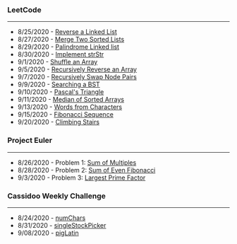 ### LeetCode
---
* 8/25/2020 - [Reverse a Linked List](https://github.com/brianAda/Daily-Coding-Challenge/blob/master/2020%20Daily%20Challenges/08-25/reverseLinkedList.js)  
* 8/27/2020 - [Merge Two Sorted Lists](https://github.com/brianAda/Daily-Coding-Challenge/blob/master/2020%20Daily%20Challenges/08-27/mergeSortedLists.js)
* 8/29/2020 - [Palindrome Linked list](https://github.com/brianAda/Daily-Coding-Challenge/blob/master/2020%20Daily%20Challenges/08-29/PalindromeLinkedList.js)
* 8/30/2020 - [Implement strStr](https://github.com/brianAda/Daily-Coding-Challenge/blob/master/2020%20Daily%20Challenges/08-30/strStr.js)
* 9/1/2020 - [Shuffle an Array](https://github.com/brianAda/Daily-Coding-Challenge/blob/master/2020%20Daily%20Challenges/09-01/shuffleArray.js)
* 9/5/2020 - [Recursively Reverse an Array](https://github.com/brianAda/Daily-Coding-Challenge/blob/master/2020%20Daily%20Challenges/09-05/reverseArray.js)
* 9/7/2020 - [Recursively Swap Node Pairs](https://github.com/brianAda/Daily-Coding-Challenge/blob/master/2020%20Daily%20Challenges/09-07/swapNodes.js)
* 9/9/2020 - [Searching a BST](https://github.com/brianAda/Daily-Coding-Challenge/blob/master/2020%20Daily%20Challenges/09-09/searchBinarySearchTree.js)
* 9/10/2020 - [Pascal's Triangle](https://github.com/brianAda/Daily-Coding-Challenge/blob/master/2020%20Daily%20Challenges/09-10/pascalsTriangle.js)
* 9/11/2020 - [Median of Sorted Arrays](https://github.com/brianAda/Daily-Coding-Challenge/blob/master/2020%20Daily%20Challenges/09-11/medianOfSortedArrays.js)
* 9/13/2020 - [Words from Characters](https://github.com/brianAda/Daily-Coding-Challenge/blob/master/2020%20Daily%20Challenges/09-13/wordsFromChars.js)
* 9/15/2020 - [Fibonacci Sequence](https://github.com/brianAda/Daily-Coding-Challenge/blob/master/2020%20Daily%20Challenges/09-15/fibNumber.js)
* 9/20/2020 - [Climbing Stairs](https://github.com/brianAda/Daily-Coding-Challenge/blob/master/2020%20Daily%20Challenges/09-20/climbingStairs.js)

### Project Euler
---
* 8/26/2020 - Problem 1: [Sum of Multiples](https://github.com/brianAda/Daily-Coding-Challenge/blob/master/2020%20Daily%20Challenges/08-26/multiples3and5.js)  
* 8/28/2020 - Problem 2: [Sum of Even Fibonacci](https://github.com/brianAda/Daily-Coding-Challenge/blob/master/2020%20Daily%20Challenges/08-28/evenFibonacci.js)
* 9/3/2020 - Problem 3: [Largest Prime Factor](https://github.com/brianAda/Daily-Coding-Challenge/blob/master/2020%20Daily%20Challenges/09-03/largestPrimeFactor.js)

### Cassidoo Weekly Challenge
---

* 8/24/2020 - [numChars](https://github.com/brianAda/Daily-Coding-Challenge/blob/master/2020%20Daily%20Challenges/08-24/numChars.js)
* 8/31/2020 - [singleStockPicker](https://github.com/brianAda/Daily-Coding-Challenge/blob/master/2020%20Daily%20Challenges/08-31/stockPicker.js)
* 9/08/2020 - [pigLatin](https://github.com/brianAda/Daily-Coding-Challenge/blob/master/2020%20Daily%20Challenges/09-08/pigLatin.js)
